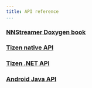 ```yaml
---
title: API reference
...
```


### [NNStreamer Doxygen book](http://nnstreamer.mooo.com/nnstreamer/html/index.html)

### [Tizen native API](https://docs.tizen.org/application/native/guides/machine-learning/overview/)

### [Tizen .NET API](https://docs.tizen.org/application/dotnet/guides/machine-learning/overview/)

### [Android Java API](http://nnstreamer.mooo.com/nnstreamer/ci/daily-build/build_result/latest/java_html/index.html)
